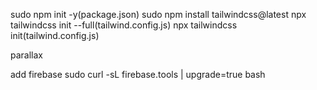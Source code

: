 sudo npm init -y(package.json)
sudo npm install tailwindcss@latest
npx tailwindcss init --full(tailwind.config.js)
npx tailwindcss init(tailwind.config.js)

parallax

add firebase
sudo curl -sL firebase.tools | upgrade=true bash
